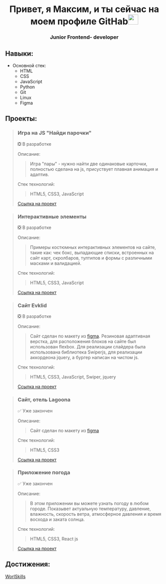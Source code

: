 <h1 align="center">Привет, я Максим, и ты сейчас на моем профиле GitHab<img src="https://github.com/blackcater/blackcater/raw/main/images/Hi.gif" height="32"/></h1>
<h3 align="center">Junior Frontend- developer</h3>


## Навыки:

- Основной стек:
  - HTML
  - CSS
  - JavaScript
  - Python
  - Git
  - Linux
  - Figma

## Проекты:

> ### Игра на JS "Найди парочки"
>  
> :negative_squared_cross_mark: В разработке
>
> Описание:
> 
> > Игра "пары" - нужно найти две одинаковые карточки, полностью сделана на js, присуствует плавная анимация и адаптив.
> 
> Стек технологий:
> > HTML5, CSS3, JavaScript
> 
> [Ссылка на проект](https://github.com/SilantievMax/couples)

> ### Интерактивные элементы
>  
> :negative_squared_cross_mark: В разработке
>
> Описание:
> 
> > Примеры костюмных интерактивных элементов на сайте, такие как: чек бокс, выпадающие списки, встроенных на сайт карт, скролбаров, тултипов и формы с различными масками и валидацией.
> 
> Стек технологий:
> > HTML5, CSS3, JavaScript
> 
> [Ссылка на проект](https://github.com/SilantievMax/interactiveElements)

> ### Сайт Evklid
>  
> :negative_squared_cross_mark: В разработке
>
> Описание:
> 
> > Сайт сделан по макету из [figma](https://www.figma.com/file/9ZBnSDaQlGmp4CcvgxVQwR/Cld?node-id=160%3A1052).
> > Резиновая адаптивная верстка, для расположения блоков на сайте был использован flexbox. Для реализации слайдера была использована библиотека Swiperjs, для реализации аккордеона jquery, а бургер написан на чистом js.
> 
> Стек технологий:
> > HTML5, CSS3, JavaScript, Swiper, jquery
> 
> [Ссылка на проект](https://github.com/SilantievMax/Evklid)

> ### Сайт, отель Lagoona
>  
> :white_check_mark: Уже закончен
>
> Описание:
> 
> > Сайт сделан по макету из [figma](https://www.figma.com/file/tjkkfkHDXlGscyVbS3emln/Lagoona?node-id=0%3A1)
> 
> Стек технологий:
> > HTML5, CSS3
> 
> [Ссылка на проект](https://github.com/SilantievMax/lagoona)

> ### Приложение погода
>  
> :white_check_mark: Уже закончен
> 
> Описание:
> 
> >  В этом приложении вы можете узнать погоду в любом городе.
> >  Показывет актуальную температуру, давление, влажность, скорость ветра, атмосферное давления и время восхода и заката солнца.
> 
> Стек технологий:
> > HTML5, CSS3, React js
> 
> [Ссылка на проект](https://github.com/SilantievMax/weather-app)



## Достижения:
[WorlSkills](https://disk.yandex.ru/d/SrDGvmmwmKgXAgv)
